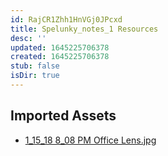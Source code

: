 ```yaml
---
id: RajCR1Zhh1HnVGj0JPcxd
title: Spelunky_notes_1 Resources
desc: ''
updated: 1645225706378
created: 1645225706378
stub: false
isDir: true
---
```

## Imported Assets
- [1_15_18 8_08 PM Office Lens.jpg](/assets/1_15_18-8_08-pm-office-lens.jpg)
